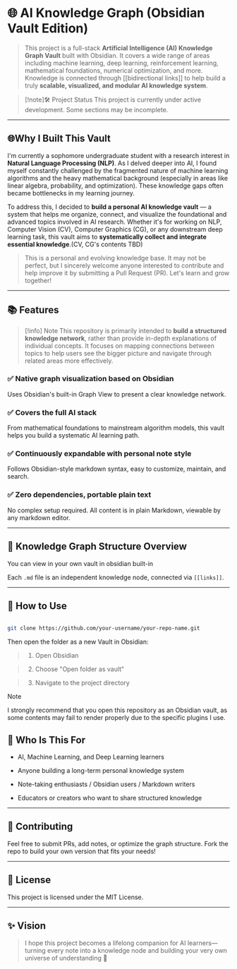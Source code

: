   

# 🌐 AI Knowledge Graph (Obsidian Vault Edition)

  

> This project is a full-stack **Artificial Intelligence (AI) Knowledge Graph Vault** built with Obsidian. It covers a wide range of areas including machine learning, deep learning, reinforcement learning, mathematical foundations, numerical optimization, and more. Knowledge is connected through [[bidirectional links]] to help build a truly **scalable, visualized, and modular AI knowledge system**.

> [!note]🛠️ Project Status
> This project is currently under active development. Some sections may be incomplete.

---

  

## 🌐Why I Built This Vault

  

I'm currently a sophomore undergraduate student with a research interest in **Natural Language Processing (NLP)**. As I delved deeper into AI, I found myself constantly challenged by the fragmented nature of machine learning algorithms and the heavy mathematical background (especially in areas like linear algebra, probability, and optimization). These knowledge gaps often became bottlenecks in my learning journey.

  

To address this, I decided to **build a personal AI knowledge vault** — a system that helps me organize, connect, and visualize the foundational and advanced topics involved in AI research. Whether it's for working on NLP, Computer Vision (CV), Computer Graphics (CG), or any downstream deep learning task, this vault aims to **systematically collect and integrate essential knowledge**.(CV, CG's contents TBD)

  

> This is a personal and evolving knowledge base. It may not be perfect, but I sincerely welcome anyone interested to contribute and help improve it by submitting a Pull Request (PR). Let's learn and grow together!

  

---

  

## 📚 Features

>[!info] Note
>This repository is primarily intended to **build a structured knowledge network**, rather than provide in-depth explanations of individual concepts. It focuses on mapping connections between topics to help users see the bigger picture and navigate through related areas more effectively.

  

### ✅ Native graph visualization based on Obsidian  

Uses Obsidian's built-in Graph View to present a clear knowledge network.

  

### ✅ Covers the full AI stack  

From mathematical foundations to mainstream algorithm models, this vault helps you build a systematic AI learning path.

  

### ✅ Continuously expandable with personal note style  

Follows Obsidian-style markdown syntax, easy to customize, maintain, and search.

  

### ✅ Zero dependencies, portable plain text  

No complex setup required. All content is in plain Markdown, viewable by any markdown editor.

  

---

  

## 📂 Knowledge Graph Structure Overview

  You can view in your own vault in obsidian built-in 
  

Each `.md` file is an independent knowledge node, connected via `[[links]]`.

  

---

  

## 🚀 How to Use

  
  

```bash

git clone https://github.com/your-username/your-repo-name.git

```

  

Then open the folder as a new Vault in Obsidian:



> 1. Open Obsidian  

> 2. Choose "Open folder as vault"  

> 3. Navigate to the project directory

>[!note] 
>I strongly recommend that you open this repository as an Obsidian vault, as some contents may fail to render properly due to the specific plugins I use.




## 📖 Who Is This For

  

- AI, Machine Learning, and Deep Learning learners  

- Anyone building a long-term personal knowledge system  

- Note-taking enthusiasts / Obsidian users / Markdown writers  

- Educators or creators who want to share structured knowledge

  

---

  

## 🤝 Contributing

  

Feel free to submit PRs, add notes, or optimize the graph structure. Fork the repo to build your own version that fits your needs!

  

---

  

## 📄 License

  

This project is licensed under the MIT License.

  

---

  

## ✨ Vision

  

> I hope this project becomes a lifelong companion for AI learners—turning every note into a knowledge node and building your very own universe of understanding 🌌
